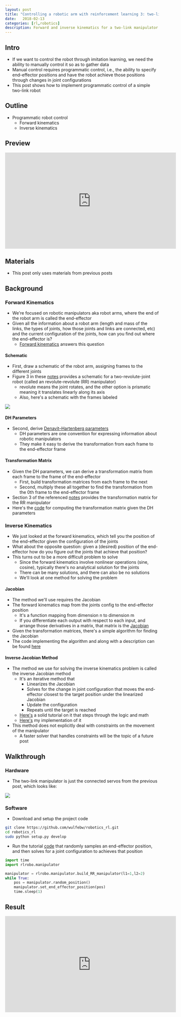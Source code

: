 ```yaml
---
layout: post
title: "Controlling a robotic arm with reinforcement learning 3: two-link programmatic control"
date:   2018-02-13
categories: [rl,robotics]
description: Forward and inverse kinematics for a two-link manipulator
---
```


## Intro
- If we want to control the robot through imitation learning, we need the ability to manually control it so as to gather data 
- Manual control requires programmatic control, i.e., the ability to specify end-effector positions and have the robot achieve those positions through changes in joint configurations
- This post shows how to implement programmatic control of a simple two-link robot

## Outline
- Programmatic robot control
    + Forward kinematics
    + Inverse kinematics

## Preview
<iframe width="560" height="315" src="https://www.youtube.com/embed/vHgpbdHIV50" frameborder="0" allow="autoplay; encrypted-media" allowfullscreen></iframe>

## Materials 
- This post only uses materials from previous posts

## Background 

### Forward Kinematics
- We're focused on robotic manipulators aka robot arms, where the end of the robot arm is called the end-effector
- Given all the information about a robot arm (length and mass of the links, the types of joints, how those joints and links are connected, etc) and the current configuration of the joints, how can you find out where the end-effector is?
    + [Forward kinematics](https://en.wikipedia.org/wiki/Forward_kinematics) answers this question

#### Schematic
- First, draw a schematic of the robot arm, assigning frames to the different joints
- Figure 3 in these [notes](http://www.cs.columbia.edu/~allen/F15/NOTES/jacobians.pdf) provides a schematic for a two-revolute-joint robot (called an revolute-revolute (RR) manipulator)
    + revolute means the joint rotates, and the other option is prismatic meaning it translates linearly along its axis
    + Also, here's a schematic with the frames labeled

<img class="blog-img" src="{{ site.github.url }}/media/blog/3_two_link_programmatic_control/schematic.jpg" />

#### DH Parameters
- Second, derive [Denavit–Hartenberg parameters](https://en.wikipedia.org/wiki/Denavit%E2%80%93Hartenberg_parameters)
    + DH parameters are one convention for expressing information about robotic manipulators
    + They make it easy to derive the transformation from each frame to the end-effector frame

#### Transformation Matrix
- Given the DH parameters, we can derive a transformation matrix from each frame to the frame of the end-effector
    + First, build transformation matrices from each frame to the next 
    + Second, multiply these all together to find the transformation from the 0th frame to the end-effector frame
- Section 3 of the referenced [notes](http://www.cs.columbia.edu/~allen/F15/NOTES/jacobians.pdf) provides the transformation matrix for the RR manipulator
- Here's the [code](https://github.com/wulfebw/robotics_rl/blob/master/rlrobo/dh.py) for computing the transformation matrix given the DH parameters

### Inverse Kinematics
- We just looked at the forward kinematics, which tell you the position of the end-effector given the configuration of the joints
- What about the opposite question: given a (desired) position of the end-effector how do you figure out the joints that achieve that position?
- This turns out to be a more difficult problem to solve
    + Since the forward kinematics involve nonlinear operations (sine, cosine), typically there's no analytical solution for the joints
    + There can be many solutions, and there can also be no solutions
    + We'll look at one method for solving the problem
    
#### Jacobian
- The method we'll use requires the Jacobian
- The forward kinematics map from the joints config to the end-effector position
    + It's a function mapping from dimension n to dimension m 
    + If you differentiate each output with respect to each input, and arrange those derivatives in a matrix, that matrix is the [Jacobian](https://en.wikipedia.org/wiki/Jacobian_matrix_and_determinant)
- Given the transformation matrices, there's a simple algorithm for finding the Jacobian
- The code implementing the algorithm and along with a description can be found [here](https://github.com/wulfebw/robotics_rl/blob/master/rlrobo/jacobian.py)

#### Inverse Jacobian Method
- The method we use for solving the inverse kinematics problem is called the inverse Jacobian method 
    + It's an iterative method that 
        * Linearizes the Jacobian
        * Solves for the change in joint configuration that moves the end-effector closest to the target position under the linearized Jacobian
        * Update the configuration 
        * Repeats until the target is reached
    + [Here's](https://inst.eecs.berkeley.edu/~cs184/fa09/resources/ik.pdf) a solid tutorial on it that steps through the logic and math
    + [Here's](https://github.com/wulfebw/robotics_rl/blob/master/rlrobo/inverse_kinematics.py) my implementation of it
- This method does not explicitly deal with constraints on the movement of the manipulator 
    + A faster solver that handles constraints will be the topic of a future post

## Walkthrough

### Hardware
- The two-link manipulator is just the connected servos from the previous post, which looks like:

<img class="blog-img" src="{{ site.github.url }}/media/blog/3_two_link_programmatic_control/manipulator.jpg" />

### Software
- Download and setup the project code

```bash
git clone https://github.com/wulfebw/robotics_rl.git
cd robotics_rl
sudo python setup.py develop
```
- Run the tutorial [code](https://github.com/wulfebw/robotics_rl/blob/master/tutorials/3_two_link_programmatic_control.py) that randomly samples an end-effector position, and then solves for a joint configuration to achieves that position

```python
import time
import rlrobo.manipulator

manipulator = rlrobo.manipulator.build_RR_manipulator(l1=1,l2=2)
while True:
    pos = manipulator.random_position()
    manipulator.set_end_effector_position(pos)
    time.sleep(1)
```

## Result
<iframe width="560" height="315" src="https://www.youtube.com/embed/vHgpbdHIV50" frameborder="0" allow="autoplay; encrypted-media" allowfullscreen></iframe>